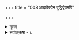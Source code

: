 +++
title = "008 आदावैक्येन बुद्धिर्द्वयमपि"

+++
<details><summary>मूलम्</summary>

आदावैक्येन बुद्धिर्द्वयमपि मिलितं गृह्णती व्यक्तिजात्योर्भेदाभेदाविरोधं दिशति यदि न तत्तद्विशिष्टैक्यबुद्धेः ।  
इत्थंत्वेदंत्वशून्यं न हि किमपि कदाऽप्यर्भकोऽपि प्रतीयात्तद्वैशिष्ट्यप्रतीतिर्निरुपधिरपृथक्सिद्धिमात्रेण सिध्येत् ॥ ८ ॥
</details>

<details><summary>सर्वाङ्कषा - ८</summary>

**एवमद्रव्यस्य** =द्रव्याश्रितस्य धर्मस्य द्रव्याद्भेदं प्रसाध्य, तयोर्भेदाभेदवादनिराकरणप्रकारं संजिघृक्षुः प्रथमं प्रत्यक्षत एव भेदाभेदसिद्धिं वदतामाशयमनूद्य निराकरोति - आदावित्यादिना । **आदौ** = प्रथमपिण्ड (व्यक्ति) ग्रहणे ऐक्येन **बुद्धिः** = एकत्वसंख्याविशिष्टतयैव **द्वयमपि** = व्यक्तिं जातिं च मिलितं गृह्ण **ती** = युगपदेव विषयीकुर्वन्ती **व्यक्तिजात्योः** = आश्रयव्यक्तेः, आश्रितजातेश्च **भेदाभेदाविरोधम्** = तयोर्भेदस्य, तथाभेदस्य चाविरोधम् **दिशति** = स्पष्टमेव प्रदर्शयति । अतो जातिव्यक्त्योर्भेदाभेदावेव प्रत्यक्षेणैव सिद्ध्यतः ॥ 

इमं वादं समाधत्ते - इति यदि, **न** = इति चेत्, न । कुतः ? तत्तद्विशिष्टैक्यबुद्धेःः तत्तद्विशेषणविशिष्टविशेष्यगतस्य ऐक्यविषयत्वाद्बुद्धेः । तथा च ऐक्यं विशिष्टनिष्ठम्, भेदस्तु विशेषणगत 

697 

इत्थं त्वेदंत्वशून्यं न हि किमपि कदाऽप्यर्भकोऽपि प्रतीयात् 



तद्वैशिष्ट्यप्रतीतिर्निरुपधिरपृथक्सिद्धिमात्रेण सिध्येत् ॥8॥ 



इति भेदाभेदयोः भिन्नाधिकरणत्वात्, उभयोः कथं विरोधः ? सामानाधिकरण्यं खलु अविरोधसाधकम् । एतदुपपादयति – **इत्थंत्वेदंत्वशून्यम्** = इदंत्वं विशेष्यतावच्छेदकम्, इत्थंत्वं तु विशेषणतावच्छेदकम् । एतदुभयरहितम् **किमपि** = किञ्चिदपि वस्तु **अर्भकोऽपि** = बालोऽपि कदापि न हि **प्रतीयात्** = न हि जानीयात् । ‘इदमित्थमिति हि सर्वा प्रतीतिरुपजायते' इति श्रीमद्भाष्यम् । घटपटयोरिव यदि जातिव्यक्त्योरत्यन्तं भेदः, तर्हि नियमेन तयोर्विशिष्टबुद्धिः कथमिति चेत्, तत्राह - **निरुपधिः** = निरुपाधिकी, हेत्वन्तराप्रयुक्ता तद्वैशिष्ट्यप्रतीतिः नियततया जातिविशिष्टप्रत्ययः **अपृथक्सिद्धिमात्रेण** = तयोः अपृथक्सिद्धत्वादेव सिद्ध्येत्, न ह्येवं घटपटाद्योरपृथक्सिद्धत्वम् । अतश्चापृथक्सिद्धविशेषणविशेष्यभावस्थले ऐक्यप्रत्ययो ऽपि नियतः सहजश्चेति, भेदाभेदयोः भिन्नप्रयोज्यत्वात् एकाधिकरणवृत्तित्वाभावात् न भेदाभेदयोरविरोधसिद्धिरिति भेदाभेदवादो न प्रामाणिकः ॥ 

I 



धर्मधर्मिभावस्य प्राणप्रदातारौ जातिव्यक्तिपदार्थावेव । बालोऽपि कश्चित् प्रथमं कुत्रचित् प्राणिविशेषं पश्यति । तदानीं तु तेन पुरोवर्तिव्यक्तिमात्रमेव गृह्यते । प्रौढानामप्ययमनुभवस्समानः । एतन्मूलक एव स्वलक्षणप्रत्यक्षवादोऽपि । कालान्तरे देशान्तरं गतस्स बालः, प्रौढो वा यदा तादृशमेवान्यं प्राणिनं पश्यति, तदा ' पूर्वमेवायं दृष्टो मया' इत्येव प्रत्यभिजानाति । शतशः मथनेऽपि तथैव सर्वोऽपि प्रत्यभिजानाति, सशपथं प्रतिवक्ति च । पूर्वदृष्टा तु प्राणिव्यक्तिः भिन्ना, भिन्नप्रमाणापि कदाचित् । अथापि कथमेवमनुभव आबालगोपालं भवति? प्रथमदर्शनकाल एवं निरीक्षापि कस्यापि न भवति – पुरोवर्तिपिण्डेन साकमन्यदपि मया गृह्येत एवेति । कालान्तरे तु 'दृष्टमिदं पूर्वमेव' इति कं विषयं दृष्ट्वा वदति ? पूर्वग्रहणवेलायामेव व्यक्त्यतिरिक्तमन्यदपि तेन गृहीतमेव । परं तु तत्, कालान्तरेऽन्यपिण्डदर्शन एव स्फुटीभवति । सोऽयं व्यक्तेरतिरिक्तः पदार्थः कः ? आकार इति चेत्, आकारो नाम कः ? शिरः कण्ठपादादिरेवेति चेत्, शिरः कण्ठपादादिर्हि प्रतिव्यक्ति भिन्न भिन्नपरिमाणश्च । कथमयमुभयव्यक्त्यनुगतो भवेत् ? सादृश्यमिति चेत्, सादृश्यं नाम किम्? प्रसिद्धं किलैतत्, 'तद्भिन्नत्वे सति तद्गतभूयोधर्मवत्त्वमेव सादृश्य' मितीति चेत्, तत्र धर्मपदार्थः कः ? तत्तु विवेक्तुं न शक्यते किलेति चेत्, मास्तु । स धर्मः किमुभयानुगतः, उतोभयाननुगतः ? उभयाननुगतत्वे हि 'घट्टकुट्ट्यां प्रभातम्' । उभयानुगतश्चेत्, किमुभयोरेवानुगतः, उत त्रयाणाम्, उत चतुर्णाम्? किञ्च कालदृष्ट्यापि, स धर्मः केवलमद्यतनः, उतासीत्, उतागामिकालेऽपि भविष्यति । प्रत्यक्षं तु वर्तमानमात्रग्राहकमिति पुरोवर्तिवर्तमानव्यक्तिमात्रनिष्ठश्चेत् स धर्मः, अननुगतः स्यात् । वर्तमानकालिकसर्वव्यक्तिनिष्ठश्चेत्, कालान्तरे, देशान्तरे अन्येषामपि जनानां कथं तथा पूर्वदृष्टत्वप्रत्ययो भवेत् ? अतस्स धर्मः त्रैकालिकः, नित्यश्चेति सिद्धः । स एव जातिरित्युच्यते ॥ 

एवञ्च नामकरणमात्रमवशिष्टम् । स एव 'सत्ता' इत्युच्यत इति सन्मात्रग्राहिप्रत्यक्षवादिनः मण्डनादयः । एते स्वलक्षणप्रत्यक्षत्ववादिनां साक्षात्प्रतिकोटिभूताः । अयं च वादः पूर्वमेव (नायक. 58) 



698 

[अनुमेयभेदाभेदवादविमर्शः ] 

369. व्यक्त्या जातेरभेदं यदि वदसि पृथक्सिद्ध्यभावादिलिङ्गैः 

भेदाभावोऽक्षबाध्यः; तव च न हि मतो, नान्यथाऽत्रास्य युक्तिः । 

परीक्षितः । अस्तु तत् । परं तु 'अस्ति' इति प्रत्ययः वर्तमानमात्रविषयः, 'आसीत्' इति प्रत्ययस्तु भूतविषयकोऽपि दृष्टः, स कथं सन्मात्र ब्रह्मविषयकः स्यात्, तस्य भूतत्वाभावात् । किञ्च सत्तामात्रं तु सर्वसाधारणम् । इदानीमस्मत्प्रश्नस्तु, पूर्वदृष्टसिंहव्यक्तेर्भिन्नत्वेऽप्यद्यदृष्टसिंहव्यक्तेः, 'पूर्वमेवेदं मया दृष्टम्, इति ऐक्यप्रत्यये को विषयः । नात्र सत्तामात्रं विषयः, सिंहविलक्षणेष्वप्यस्या अनुवृत्तत्वात् । अयं तु प्रत्ययः सिंहव्यक्तिमात्रविषयकः, न तु गर्दभादिदर्शने भवति । अपोहो विषय इत्यपि न, कस्यापि वस्तुनोऽ भावमात्ररूपत्वासंभवात्, भावात्मकस्यापि तत्र विषयतया भानस्य स्वरसतः सिद्धत्वात् । अपोहवादस्योत्तरत्र ( श्लो. 111 ) परीक्ष्यमाणत्वात् । त्रैकालिकसिंहाद्यनुगुणं किं तत्र दृष्टत्वेन प्रत्यभिज्ञायत इत्येवेदानीं वक्तव्यम् । तच्च त्रैकालिकं सर्वसिंहानुगतञ्च । तदेव सिंहत्वमिति वयं वदामः । नामेदं न रोचते चेत्, आधीयतामन्यदेव नाम यथेच्छम् ॥ 

अत्र वृत्तौ (सर्वार्थसिद्धौ) **'निरुपधिः** = उपाधित्वेन स्वीकृतसमवायाभावेऽपि स्वाभाविकापृथक्सिद्धिमात्रेण वैशिष्ट्यप्रतीतिः सिद्ध्येत्' इत्यस्य तत्त्वं समवायप्रकरणे स्पष्टीभविष्यति । वैशिष्ट्यमेव किल संबन्धः विशिष्टस्य सिद्धौ वैशिष्ट्यमपि सिद्धमेव । विशिष्टेत्येतत्कथं सिद्धम् ? अन्योन्याश्रयपरिहारः कथम्? इत्यादिकम् अधिकं तत्रैव । गतचतुर्थश्लोकस्यायमेव मुख्यो विषयः ॥ 

पुरोवृत्तिव्यक्तिमात्रं गृह्णीयादिन्द्रियं किल । नानुवृत्तिं निवृत्तिं वा गृह्णीयात्पश्य जातुचित् ॥ अनुवृत्त्यादिकं बुद्धिः पूर्वं गृह्णाति तत्त्वशः । इन्द्रियं द्वारभूतं स्यादत्र सर्वत्र चिन्त्यताम् ॥ दुर्निरूपं दुर्बलानां तत्त्वं भवति सर्वदा । तावता वस्तुतत्त्वं तु गच्छेत् कुत्र विमृश्यताम् ॥ बुद्धिर्भवन्ती स्वच्छा तु सर्वं साधयति ध्रुवम् । तस्या अप्यपलापे तु मौनीभव सदैव च ॥ ८ ॥
</details>
